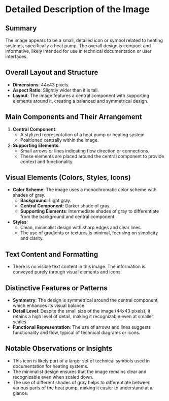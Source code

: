 # Detailed Description of the Image

## Summary
The image appears to be a small, detailed icon or symbol related to heating systems, specifically a heat pump. The overall design is compact and informative, likely intended for use in technical documentation or user interfaces.

## Overall Layout and Structure
- **Dimensions**: 44x43 pixels.
- **Aspect Ratio**: Slightly wider than it is tall.
- **Layout**: The image features a central component with supporting elements around it, creating a balanced and symmetrical design.

## Main Components and Their Arrangement
1. **Central Component**:
   - A stylized representation of a heat pump or heating system.
   - Positioned centrally within the image.
2. **Supporting Elements**:
   - Small arrows or lines indicating flow direction or connections.
   - These elements are placed around the central component to provide context and functionality.

## Visual Elements (Colors, Styles, Icons)
- **Color Scheme**: The image uses a monochromatic color scheme with shades of gray.
  - **Background**: Light gray.
  - **Central Component**: Darker shade of gray.
  - **Supporting Elements**: Intermediate shades of gray to differentiate from the background and central component.
- **Styles**:
  - Clean, minimalist design with sharp edges and clear lines.
  - The use of gradients or textures is minimal, focusing on simplicity and clarity.

## Text Content and Formatting
- There is no visible text content in this image. The information is conveyed purely through visual elements and icons.

## Distinctive Features or Patterns
- **Symmetry**: The design is symmetrical around the central component, which enhances its visual balance.
- **Detail Level**: Despite the small size of the image (44x43 pixels), it retains a high level of detail, making it recognizable even at smaller scales.
- **Functional Representation**: The use of arrows and lines suggests functionality and flow, typical of technical diagrams or icons.

## Notable Observations or Insights
- This icon is likely part of a larger set of technical symbols used in documentation for heating systems.
- The minimalist design ensures that the image remains clear and recognizable even when scaled down.
- The use of different shades of gray helps to differentiate between various parts of the heat pump, making it easier to understand at a glance.